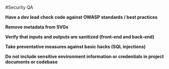 #Security QA

**Have a dev lead check code against OWASP standards / best practices**

**Remove metadata from SVGs**

**Verify that inputs and outputs are sanitized (front-end and back-end)**

**Take preventative measures against basic hacks (SQL injections)**

**Do not include sensitive environment information or credentials in project documents or codebase**
